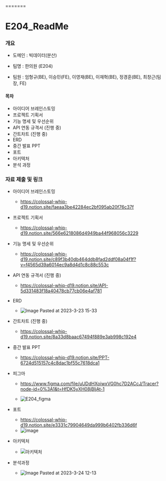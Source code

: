 
=======
# E204_ReadMe

### 개요

- 도메인 : 빅데이터(분산)

- 팀명 : 한의원 (E204)

- 팀원 : 엄형규(BE), 이승민(FE), 이영재(BE), 이재혁(BE), 정경훈(BE), 최창근(팀장, FE)

#### 목차

- 아이디어 브레인스토밍
- 프로젝트 기획서
- 기능 명세 및 우선순위
- API 연동 규격서 (진행 중)
- 간트차트 (진행 중)
- ERD
- 중간 발표 PPT
- 포트
- 아키텍처
- 분석 과정

### 자료 제출 및 링크

- 아이디어 브레인스토밍
  
  - https://colossal-whip-d19.notion.site/faeaa3be42284ec2bf095ab20f76c37f

- 프로젝트 기획서
  
  - https://colossal-whip-d19.notion.site/566e6218086d4949ba44f968056c3229

- 기능 명세 및 우선순위
  
  - https://colossal-whip-d19.notion.site/c89f3b40db464ddb8fad2ddf08a04f1f?v=f4565d39a6014ec9a8d4d1c8c88c553c

- API 연동 규격서 (진행 중)
  
  - https://colossal-whip-d19.notion.site/API-5d331483f18a40478cb77cb06e4af781

- ERD
  
  - ![Image Pasted at 2023-3-23 15-33](https://user-images.githubusercontent.com/109326214/227414267-035a14e0-73cd-4d20-8710-d506dff81599.png)

- 간트차트 (진행 중)
  
  - https://colossal-whip-d19.notion.site/8a33d8baac67494f889e3ab998c192e4

- 중간 발표 PPT
  
  - https://colossal-whip-d19.notion.site/PPT-6724d515157c4c8dac1bf55c7618dca1

- 피그마
  
  - https://www.figma.com/file/uUDdHXoiwxVG0hc7D2ACcJ/Tracer?node-id=0%3A1&t=HfDK5yXH08jBljAt-1
  
  - ![E204_figma](/uploads/d79995095b462c8ba79fefdd34d8f542/E204_figma.png)

- 포트
  - https://colossal-whip-d19.notion.site/e3331c79904649da999b6402fb336d6f
  - ![image](https://user-images.githubusercontent.com/109326214/227414443-30cc9454-1069-4221-a9fa-bdde4de51fa9.png)
- 아키텍처
  - ![아키텍처](https://user-images.githubusercontent.com/109326214/227414337-02fdbde0-3ec8-4b3b-9b97-dcca37ed210e.png)

- 분석과정
  - ![Image Pasted at 2023-3-24 12-13](https://user-images.githubusercontent.com/109326214/227415134-4af1301e-128a-4130-827e-fbd3a9ea697c.png)

